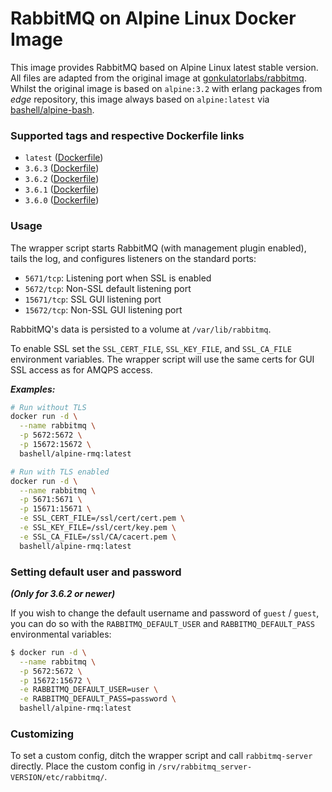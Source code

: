 # RabbitMQ on Alpine Linux Docker Image #

This image provides RabbitMQ based on Alpine Linux latest stable version. All files are adapted from the original image at [gonkulatorlabs/rabbitmq](https://hub.docker.com/r/gonkulatorlabs/rabbitmq/). Whilst the original image is based on `alpine:3.2` with erlang packages from *edge* repository, this image always based on `alpine:latest` via [bashell/alpine-bash](https://hub.docker.com/r/bashell/alpine-bash/).

### Supported tags and respective Dockerfile links ###

- `latest` ([Dockerfile](https://bitbucket.org/bashell-com/alpine-rmq/src/master/Dockerfile?fileviewer=file-view-default))
- `3.6.3` ([Dockerfile](https://bitbucket.org/bashell-com/alpine-rmq/src/3.6.3/Dockerfile?fileviewer=file-view-default))
- `3.6.2` ([Dockerfile](https://bitbucket.org/bashell-com/alpine-rmq/src/3.6.2/Dockerfile?fileviewer=file-view-default))
- `3.6.1` ([Dockerfile](https://bitbucket.org/bashell-com/alpine-rmq/src/3.6.1/Dockerfile?fileviewer=file-view-default))
- `3.6.0` ([Dockerfile](https://bitbucket.org/bashell-com/alpine-rmq/src/3.6.0/Dockerfile?fileviewer=file-view-default))

### Usage ###

The wrapper script starts RabbitMQ (with management plugin enabled), tails the log, and configures listeners on the standard ports:

- `5671/tcp`: Listening port when SSL is enabled
- `5672/tcp`: Non-SSL default listening port
- `15671/tcp`: SSL GUI listening port
- `15672/tcp`: Non-SSL GUI listening port

RabbitMQ's data is persisted to a volume at `/var/lib/rabbitmq`.

To enable SSL set the `SSL_CERT_FILE`, `SSL_KEY_FILE`, and `SSL_CA_FILE` environment variables.  The wrapper script will use the same certs for GUI SSL access as for AMQPS access.

***Examples:***

```bash
# Run without TLS
docker run -d \
  --name rabbitmq \
  -p 5672:5672 \
  -p 15672:15672 \
  bashell/alpine-rmq:latest
```

```bash
# Run with TLS enabled
docker run -d \
  --name rabbitmq \
  -p 5671:5671 \
  -p 15671:15671 \
  -e SSL_CERT_FILE=/ssl/cert/cert.pem \
  -e SSL_KEY_FILE=/ssl/cert/key.pem \
  -e SSL_CA_FILE=/ssl/CA/cacert.pem \
  bashell/alpine-rmq:latest
```

### Setting default user and password ###

***(Only for 3.6.2 or newer)***

If you wish to change the default username and password of `guest` / `guest`, you can do so with the `RABBITMQ_DEFAULT_USER` and `RABBITMQ_DEFAULT_PASS` environmental variables:

```bash
$ docker run -d \
  --name rabbitmq \
  -p 5672:5672 \
  -p 15672:15672 \
  -e RABBITMQ_DEFAULT_USER=user \
  -e RABBITMQ_DEFAULT_PASS=password \
  bashell/alpine-rmq:latest
```

### Customizing ###
To set a custom config, ditch the wrapper script and call `rabbitmq-server` directly.  Place the custom config in `/srv/rabbitmq_server-VERSION/etc/rabbitmq/`.
